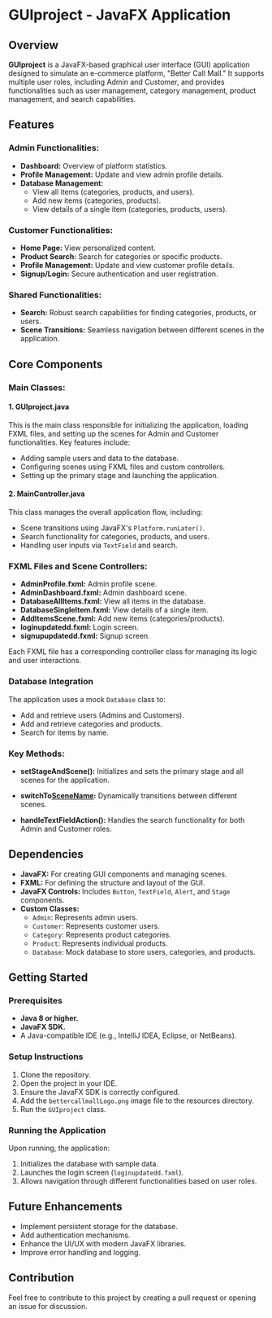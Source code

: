 # GUIproject - JavaFX Application

## Overview

**GUIproject** is a JavaFX-based graphical user interface (GUI) application designed to simulate an e-commerce platform, "Better Call Mall." It supports multiple user roles, including Admin and Customer, and provides functionalities such as user management, category management, product management, and search capabilities.

## Features

### Admin Functionalities:
- **Dashboard:** Overview of platform statistics.
- **Profile Management:** Update and view admin profile details.
- **Database Management:**
  - View all items (categories, products, and users).
  - Add new items (categories, products).
  - View details of a single item (categories, products, users).

### Customer Functionalities:
- **Home Page:** View personalized content.
- **Product Search:** Search for categories or specific products.
- **Profile Management:** Update and view customer profile details.
- **Signup/Login:** Secure authentication and user registration.

### Shared Functionalities:
- **Search:** Robust search capabilities for finding categories, products, or users.
- **Scene Transitions:** Seamless navigation between different scenes in the application.

## Core Components

### Main Classes:

#### 1. **GUIproject.java**
This is the main class responsible for initializing the application, loading FXML files, and setting up the scenes for Admin and Customer functionalities. Key features include:
- Adding sample users and data to the database.
- Configuring scenes using FXML files and custom controllers.
- Setting up the primary stage and launching the application.

#### 2. **MainController.java**
This class manages the overall application flow, including:
- Scene transitions using JavaFX's `Platform.runLater()`.
- Search functionality for categories, products, and users.
- Handling user inputs via `TextField` and search.

### FXML Files and Scene Controllers:

- **AdminProfile.fxml:** Admin profile scene.
- **AdminDashboard.fxml:** Admin dashboard scene.
- **DatabaseAllItems.fxml:** View all items in the database.
- **DatabaseSingleItem.fxml:** View details of a single item.
- **AddItemsScene.fxml:** Add new items (categories/products).
- **loginupdatedd.fxml:** Login screen.
- **signupupdatedd.fxml:** Signup screen.

Each FXML file has a corresponding controller class for managing its logic and user interactions.

### Database Integration
The application uses a mock `Database` class to:
- Add and retrieve users (Admins and Customers).
- Add and retrieve categories and products.
- Search for items by name.

### Key Methods:

- **setStageAndScene():**
  Initializes and sets the primary stage and all scenes for the application.

- **switchTo[SceneName]():**
  Dynamically transitions between different scenes.

- **handleTextFieldAction():**
  Handles the search functionality for both Admin and Customer roles.

## Dependencies

- **JavaFX:** For creating GUI components and managing scenes.
- **FXML:** For defining the structure and layout of the GUI.
- **JavaFX Controls:** Includes `Button`, `TextField`, `Alert`, and `Stage` components.
- **Custom Classes:**
  - `Admin`: Represents admin users.
  - `Customer`: Represents customer users.
  - `Category`: Represents product categories.
  - `Product`: Represents individual products.
  - `Database`: Mock database to store users, categories, and products.

## Getting Started

### Prerequisites
- **Java 8 or higher.**
- **JavaFX SDK.**
- A Java-compatible IDE (e.g., IntelliJ IDEA, Eclipse, or NetBeans).

### Setup Instructions
1. Clone the repository.
2. Open the project in your IDE.
3. Ensure the JavaFX SDK is correctly configured.
4. Add the `bettercallmallLogo.png` image file to the resources directory.
5. Run the `GUIproject` class.

### Running the Application
Upon running, the application:
1. Initializes the database with sample data.
2. Launches the login screen (`loginupdatedd.fxml`).
3. Allows navigation through different functionalities based on user roles.

## Future Enhancements
- Implement persistent storage for the database.
- Add authentication mechanisms.
- Enhance the UI/UX with modern JavaFX libraries.
- Improve error handling and logging.

## Contribution
Feel free to contribute to this project by creating a pull request or opening an issue for discussion.

